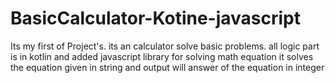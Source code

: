 # BasicCalculator-Kotine-javascript
Its my first of Project's. its an calculator solve basic problems. all logic part is in kotlin and added javascript library for solving math equation it solves the equation given in string and output will answer of the equation in integer 
